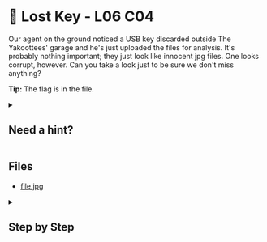 ﻿# 🔑 Lost Key - L06 C04

Our agent on the ground noticed a USB key discarded outside The Yakoottees' garage and he's just uploaded the files for analysis. It's probably nothing important; they just look like innocent jpg files. One looks corrupt, however. Can you take a look just to be sure we don't miss anything?

**Tip:** The flag is in the file.

<details><summary>

## Need a hint?</summary>

> 💡 Hint: Are you sure it's a Jpeg?

</details>

## Files

- [file.jpg](/assets/lostkey2.jpg)

<details><summary>

## Step by Step</summary>

- Download the file and open up a Linux terminal
- Use `cd` to change to the directory where the file is located
- Run `file filename.jpg`
![running the file command](/assets/lostkey1.png)
- The actual file is a pdf, change the file extension to .pdf
- The flag is in the pdf

</details>
